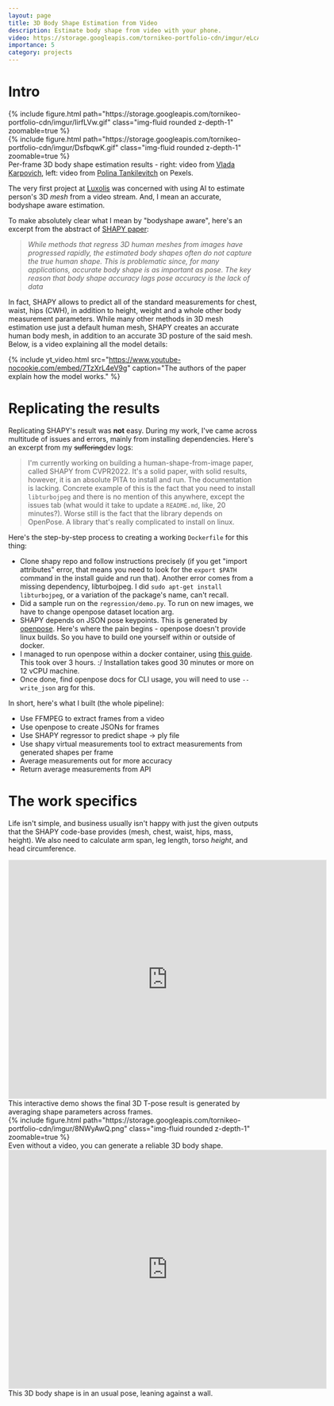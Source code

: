 ```yaml
---
layout: page
title: 3D Body Shape Estimation from Video
description: Estimate body shape from video with your phone.
video: https://storage.googleapis.com/tornikeo-portfolio-cdn/imgur/eLcAtDA.mp4
importance: 5
category: projects
---
```


# Intro

<div class="row mt-3">
    <div class="col">
        {% include figure.html path="https://storage.googleapis.com/tornikeo-portfolio-cdn/imgur/IirfLVw.gif" class="img-fluid rounded z-depth-1" zoomable=true %}
    </div>
    <div class="col">
        {% include figure.html path="https://storage.googleapis.com/tornikeo-portfolio-cdn/imgur/DsfbqwK.gif" class="img-fluid rounded z-depth-1" zoomable=true %}
    </div>
</div>
<div class="caption" >
    Per-frame 3D body shape estimation results - right: video from <a href="https://www.pexels.com/@vlada-karpovich">Vlada Karpovich</a>, left: video from <a href="https://www.pexels.com/@polina-tankilevitch/">Polina Tankilevitch</a> on Pexels.
</div>

The very first project at [Luxolis](https://luxolis.ai/) was concerned with using AI to estimate person's 3D *mesh* from a video stream. And, I mean an accurate, bodyshape aware estimation. 

To make absolutely clear what I mean by "bodyshape aware", here's an excerpt from the abstract of [SHAPY paper](https://ps.is.mpg.de/uploads_file/attachment/attachment/691/00928.pdf):

> *While methods that regress 3D human meshes from images have progressed rapidly, the estimated body shapes often do not capture the true human shape. This is problematic since, for many applications, accurate body shape is as
important as pose. The key reason that body shape accuracy
lags pose accuracy is the lack of data*

In fact, SHAPY allows to predict all of the standard measurements for chest, waist, hips (CWH), in addition to height, weight and a whole other body measurement parameters. While many other methods in 3D mesh estimation use just a default human mesh, SHAPY creates an accurate human body mesh, in addition to an accurate 3D posture of the said mesh. Below, is a video explaining all the model details:

{% include yt_video.html src="https://www.youtube-nocookie.com/embed/7TzXrL4eV9g" caption="The authors of the paper explain how the model works." %}

# Replicating the results
Replicating SHAPY's result was **not** easy. During my work, I've came across multitude of issues and errors, mainly from installing dependencies. Here's an excerpt from my ~~suffering~~dev logs:

> I'm currently working on building a human-shape-from-image paper, called SHAPY from CVPR2022. It's a solid paper, with solid results, however, it is an absolute PITA to install and run. The documentation is lacking. Concrete example of this is the fact that you need to install `libturbojpeg` and there is no mention of this anywhere, except the issues tab (what would it take to update a `README.md`, like, 20 minutes?). Worse still is the fact that the library depends on OpenPose. A library that's really complicated to install on linux. 

Here's the step-by-step process to creating a working `Dockerfile` for this thing:

- Clone shapy repo and follow instructions precisely (if you get "import attributes" error, that means you need to look for the `export $PATH` command in the install guide and run that). Another error comes from a missing dependency, libturbojpeg. I did `sudo apt-get install libturbojpeg`, or a variation of the package's name, can't recall.
- Did a sample run on the `regression/demo.py`. To run on new images, we have to change openpose dataset location arg.
- SHAPY depends on JSON pose keypoints. This is generated by [openpose](https://github.com/CMU-Perceptual-Computing-Lab/openpose). Here's where the pain begins - openpose doesn't provide linux builds. So you have to build one yourself within or outside of docker. 
- I managed to run openpose within a docker container, using [this guide](https://janbkk10.medium.com/build-to-openpose-docker-on-ssh-server-5603874834e9). This took over 3 hours. :/ Installation takes good 30 minutes or more on 12 vCPU machine.
- Once done, find openpose docs for CLI usage, you will need to use `--write_json` arg for this. 

In short, here's what I built (the whole pipeline):
- Use FFMPEG to extract frames from a video
- Use openpose to create JSONs for frames
- Use SHAPY regressor to predict shape -> ply file
- Use shapy virtual measurements tool to extract measurements from generated shapes per frame
- Average measurements out for more accuracy
- Return average measurements from API

# The work specifics

Life isn't simple, and business usually isn't happy with just the given outputs that the SHAPY code-base provides (mesh, chest, waist, hips, mass, height). We also need to calculate arm span, leg length, torso *height*, and head circumference.

<div class="row mt-3" class="center-role-form">
    <div class="col-12" >
        <iframe width="640" height="480" style="border:1px solid #eeeeee;" src="https://3dviewer.net/embed.html#model=https://storage.googleapis.com/tornikeo-portfolio-cdn/assets/img/8_project/mean_beta_tpose.ply"></iframe>
    </div>
</div>
<div class="caption" >
    This interactive demo shows the final 3D T-pose result is generated by averaging shape parameters across frames.
</div>



<div class="row mt-3" style="justify-content:center;">
    <div class="col-sm-8 mt-3 mt-md-0" >
        {% include figure.html path="https://storage.googleapis.com/tornikeo-portfolio-cdn/imgur/8NWyAwQ.png" class="img-fluid rounded z-depth-1" zoomable=true %}
    </div>
</div>
<div class="caption" >
        Even without a video, you can generate a reliable 3D body shape.
</div>

<div class="row mt-3" class="center-role-form">
    <div class="col-sm-6 mt-3 mt-md-0">
        <iframe width="640" height="480" style="border:1px solid #eeeeee;" src="https://3dviewer.net/embed.html#model=https://raw.githubusercontent.com/tornikeo/tornikeo.com/ed54538a0a338aa952e2230143db723becd56a39/assets/img/8_project/img_12.ply"></iframe>
    </div>
</div>
<div class="caption" >
    This 3D body shape is in an usual pose, leaning against a wall. 
</div>

